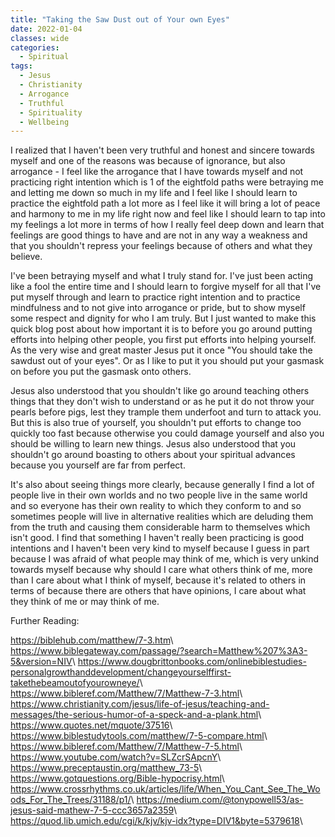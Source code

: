 ```yaml
---
title: "Taking the Saw Dust out of Your own Eyes"
date: 2022-01-04
classes: wide
categories:
  - Spiritual 
tags:
  - Jesus
  - Christianity
  - Arrogance
  - Truthful
  - Spirituality
  - Wellbeing
---
```


I realized that I haven't been very truthful and honest and sincere towards myself and one of the reasons was because of ignorance, but also arrogance - I feel like the arrogance that I have towards myself and not practicing right intention which is 1 of the eightfold paths were betraying me and letting me down so much in my life and I feel like I should learn to practice the eightfold path a lot more as I feel like it will bring a lot of peace and harmony to me in my life right now and feel like I should learn to tap into my feelings a lot more in terms of how I really feel deep down and learn that feelings are good things to have and are not in any way a weakness and that you shouldn't repress your feelings because of others and what they believe. 

I've been betraying myself and what I truly stand for. I've just been acting like a fool the entire time and I should learn to forgive myself for all that I've put myself through and learn to practice right intention and to practice mindfulness and to not give into arrogance or pride, but to show myself some respect and dignity for who I am truly. But I just wanted to make this quick blog post about how important it is to before you go around putting efforts into helping other people, you first put efforts into helping yourself. As the very wise and great master Jesus put it once "You should take the sawdust out of your eyes". Or as I like to put it you should put your gasmask on before you put the gasmask onto others. 

Jesus also understood that you shouldn't like go around teaching others things that they don't wish to understand or as he put it do not throw your pearls before pigs, lest they trample them underfoot and turn to attack you. But this is also true of yourself, you shouldn't put efforts to change too quickly too fast because otherwise you could damage yourself and also you should be willing to learn new things. Jesus also understood that you shouldn't go around boasting to others about your spiritual advances because you yourself are far from perfect.
  
It's also about seeing things more clearly, because generally I find a lot of people live in their own worlds and no two people live in the same world and so everyone has their own reality to which they conform to and so sometimes people will live in alternative realities which are deluding them from the truth and causing them considerable harm to themselves which isn't good. I find that something I haven't really been practicing is good intentions and I haven't been very kind to myself because I guess in part because I was afraid of what people may think of me, which is very unkind towards myself because why should I care what others think of me, more than I care about what I think of myself, because it's related to others in terms of because there are others that have opinions, I care about what they think of me or may think of me. 

Further Reading:

<https://biblehub.com/matthew/7-3.htm>\\
<https://www.biblegateway.com/passage/?search=Matthew%207%3A3-5&version=NIV>\\
<https://www.dougbrittonbooks.com/onlinebiblestudies-personalgrowthanddevelopment/changeyourselffirst-takethebeamoutofyourowneye/>\\
<https://www.bibleref.com/Matthew/7/Matthew-7-3.html>\\
<https://www.christianity.com/jesus/life-of-jesus/teaching-and-messages/the-serious-humor-of-a-speck-and-a-plank.html>\\
<https://www.quotes.net/mquote/37516>\\
<https://www.biblestudytools.com/matthew/7-5-compare.html>\\
<https://www.bibleref.com/Matthew/7/Matthew-7-5.html>\\
<https://www.youtube.com/watch?v=SLZcrSApcnY>\\
<https://www.preceptaustin.org/matthew_73-5>\\
<https://www.gotquestions.org/Bible-hypocrisy.html>\\
<https://www.crossrhythms.co.uk/articles/life/When_You_Cant_See_The_Woods_For_The_Trees/31188/p1/>\\
<https://medium.com/@tonypowell53/as-jesus-said-mathew-7-5-ccc3657a2359>\\
<https://quod.lib.umich.edu/cgi/k/kjv/kjv-idx?type=DIV1&byte=5379618>\\
